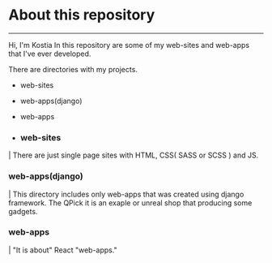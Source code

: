 # About this repository
---
Hi, I'm Kostia 
In this repository are some of my web-sites and web-apps that I've ever developed. 

There are directories with my projects. 
 - web-sites
 - web-apps(django) 
 - web-apps



- ### **web-sites**
| There are just single page sites with HTML, CSS( SASS or SCSS ) and JS.

### **web-apps(django)**
  | This directory includes only web-apps that was created using django framework. The QPick it is an exaple or unreal shop that producing some gadgets.
### **web-apps**
  | "It is about" React "web-apps."
